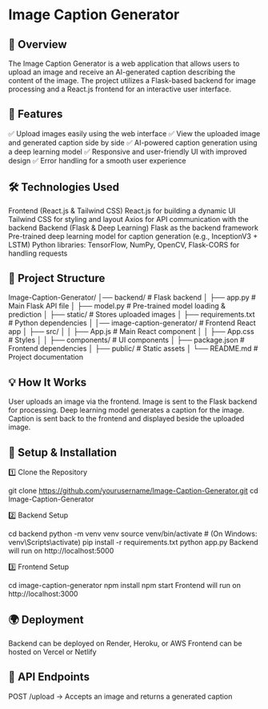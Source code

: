 # Image Caption Generator

## 📌 Overview
The Image Caption Generator is a web application that allows users to upload an image and receive an AI-generated caption describing the content of the image. The project utilizes a Flask-based backend for image processing and a React.js frontend for an interactive user interface.

## 🚀 Features
✅ Upload images easily using the web interface
✅ View the uploaded image and generated caption side by side
✅ AI-powered caption generation using a deep learning model
✅ Responsive and user-friendly UI with improved design
✅ Error handling for a smooth user experience

## 🛠️ Technologies Used
Frontend (React.js & Tailwind CSS)
React.js for building a dynamic UI
Tailwind CSS for styling and layout
Axios for API communication with the backend
Backend (Flask & Deep Learning)
Flask as the backend framework
Pre-trained deep learning model for caption generation (e.g., InceptionV3 + LSTM)
Python libraries: TensorFlow, NumPy, OpenCV, Flask-CORS for handling requests

## 📂 Project Structure

Image-Caption-Generator/
│── backend/                # Flask backend
│   ├── app.py              # Main Flask API file
│   ├── model.py            # Pre-trained model loading & prediction
│   ├── static/             # Stores uploaded images
│   ├── requirements.txt    # Python dependencies
│
│── image-caption-generator/ # Frontend React app
│   ├── src/
│   │   ├── App.js          # Main React component
│   │   ├── App.css         # Styles
│   │   ├── components/     # UI components
│   ├── package.json        # Frontend dependencies
│   ├── public/             # Static assets
│
└── README.md               # Project documentation

## 💡 How It Works
User uploads an image via the frontend.
Image is sent to the Flask backend for processing.
Deep learning model generates a caption for the image.
Caption is sent back to the frontend and displayed beside the uploaded image.

## 📌 Setup & Installation
1️⃣ Clone the Repository

git clone https://github.com/yourusername/Image-Caption-Generator.git
cd Image-Caption-Generator

2️⃣ Backend Setup

cd backend
python -m venv venv
source venv/bin/activate  # (On Windows: venv\Scripts\activate)
pip install -r requirements.txt
python app.py
Backend will run on http://localhost:5000

3️⃣ Frontend Setup

cd image-caption-generator
npm install
npm start
Frontend will run on http://localhost:3000

## 🌍 Deployment
Backend can be deployed on Render, Heroku, or AWS
Frontend can be hosted on Vercel or Netlify

## 🔗 API Endpoints
POST /upload → Accepts an image and returns a generated caption
